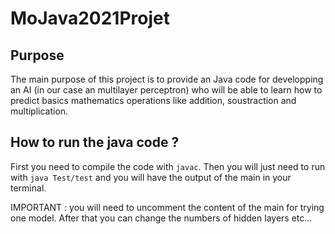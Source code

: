 # MoJava2021Projet

## Purpose

The main purpose of this project is to provide an Java code for developping an AI (in our case an multilayer perceptron) who will be able to learn how to predict basics mathematics operations like addition, soustraction and multiplication.

## How to run the java code ? 

First you need to compile the code with `javac`. 
Then you will just need to run with `java Test/test` and you will have the output of the main in your terminal. 

IMPORTANT : you will need to uncomment the content of the main for trying one model. After that you can change the numbers of hidden layers etc... 
